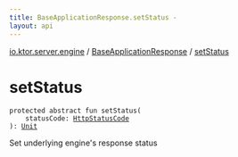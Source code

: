 ```yaml
---
title: BaseApplicationResponse.setStatus - 
layout: api
---
```


<div class='api-docs-breadcrumbs'><a href="../index.html">io.ktor.server.engine</a> / <a href="index.html">BaseApplicationResponse</a> / <a href="./set-status.html">setStatus</a></div>

# setStatus

<div class="signature"><code><span class="keyword">protected</span> <span class="keyword">abstract</span> <span class="keyword">fun </span><span class="identifier">setStatus</span><span class="symbol">(</span><br/>&nbsp;&nbsp;&nbsp;&nbsp;<span class="parameterName" id="io.ktor.server.engine.BaseApplicationResponse$setStatus(io.ktor.http.HttpStatusCode)/statusCode">statusCode</span><span class="symbol">:</span>&nbsp;<a href="../../io.ktor.http/-http-status-code/index.html"><span class="identifier">HttpStatusCode</span></a><br/><span class="symbol">)</span><span class="symbol">: </span><a href="https://kotlinlang.org/api/latest/jvm/stdlib/kotlin/-unit/index.html"><span class="identifier">Unit</span></a></code></div>

Set underlying engine's response status

